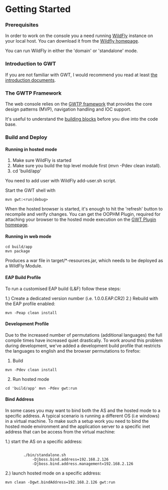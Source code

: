 
# Getting Started 

### Prerequisites

In order to work on the console you a need running [WildFly][1] instance on your local host. You can download it from the [Wildfly homepage][2].

You can run WildFly in either the 'domain' or 'standalone' mode.

### Introduction to GWT

If you are not familiar with GWT, I would recommend you read at least [the introduction documents][3].

### The GWTP Framework

The web console relies on the [GWTP framework][4] that provides the core design patterns (MVP), navigation handling and IOC support.

It's useful to understand the [building blocks][5] before you dive into the code base.

### Build and Deploy

#### Running in hosted mode

1. Make sure WildFly is started
2. Make sure you build the top level module first (mvn -Pdev clean install).
3. cd 'build/app'

You need to add user with WildFly add-user.sh script.

Start the GWT shell with

    mvn gwt:<run|debug>

When the hosted browser is started, it's enough to hit the 'refresh' button to recompile and verify changes. You can get the OOPHM Plugin, required for attaching your browser to the hosted mode execution on the [GWT Plugin homepage][6].

#### Running in web mode

    cd build/app
    mvn package

Produces a war file in target/*-resources.jar, which needs to be deployed as a WildFly Module.

#### EAP Build Profile

To run a customised EAP build (L&amp;F) follow these steps:

1.) Create a dedicated version number (i.e. 1.0.0.EAP.CR2) 2.) Rebuild with the EAP profile enabled:

    mvn -Peap clean install

#### Development Profile

Due to the increased number of permutations (additional languages) the full compile times have increased quiet drastically. To work around this problem during development, we've added a development build profile that restricts the languages to english and the browser permutations to firefox:

1. Build

```
mvn -Pdev clean install
```

2. Run hosted mode

```
cd 'build/app' mvn -Pdev gwt:run
```

#### Bind Address

In some cases you may want to bind both the AS and the hosted mode to a specific address. A typical scenario is running a different OS (i.e windows) in a virtual machine. To make such a setup work you need to bind the hosted mode environment and the application server to a specific inet address that can be access from the virtual machine:

1.) start the AS on a specific address:

```

        ./bin/standalone.sh
            -Djboss.bind.address=192.168.2.126
            -Djboss.bind.address.management=192.168.2.126

```

2.) launch hosted mode on a specific address:

    mvn clean -Dgwt.bindAddress=192.168.2.126 gwt:run

[1]: http://www.wildfly.org/
[2]: http://www.wildfly.org/download/
[3]: http://www.gwtproject.org/gettingstarted.html
[4]: https://github.com/arcbees/gwtp/
[5]: https://github.com/arcbees/gwtp/wiki
[6]: http://gwt.google.com/samples/MissingPlugin/MissingPlugin.html
